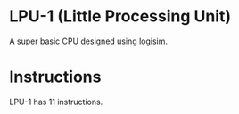 # LPU-1 (Little Processing Unit)
A super basic CPU designed using logisim.

# Instructions
LPU-1 has 11 instructions.
